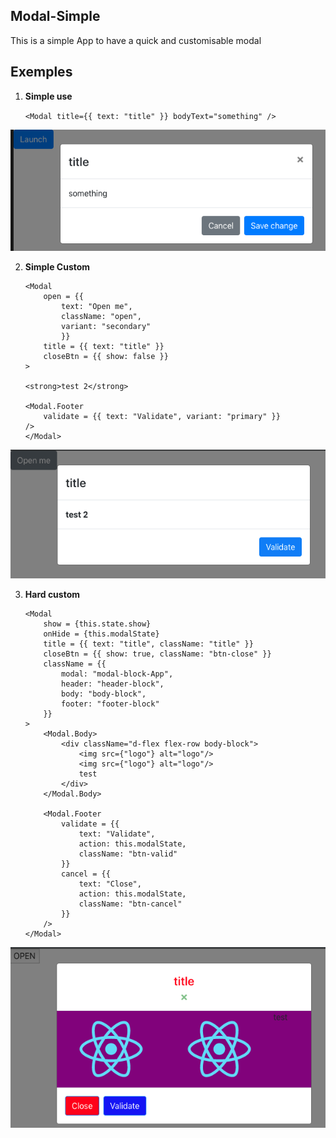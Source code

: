 ## Modal-Simple

This is a simple App to have a quick and customisable modal

## Exemples

1.  **Simple use**


    `<Modal title={{ text: "title" }} bodyText="something" />`

![exempl-1](https://raw.githubusercontent.com/veensy/Modal-Simple/master/public/images/modal-1.png)

2.  **Simple Custom**

    ```
    <Modal
        open = {{
            text: "Open me",
            className: "open",
            variant: "secondary"
            }}
        title = {{ text: "title" }}
        closeBtn = {{ show: false }}
    >

    <strong>test 2</strong>

    <Modal.Footer
        validate = {{ text: "Validate", variant: "primary" }}
    />
    </Modal>
    ```

![exemple-2](https://raw.githubusercontent.com/veensy/Modal-Simple/master/public/images/modal-2.png)

3.  **Hard custom**

    ```
    <Modal
        show = {this.state.show}
        onHide = {this.modalState}
        title = {{ text: "title", className: "title" }}
        closeBtn = {{ show: true, className: "btn-close" }}
        className = {{
            modal: "modal-block-App", 
            header: "header-block",
            body: "body-block",  
            footer: "footer-block"
        }}
    >
        <Modal.Body>
            <div className="d-flex flex-row body-block">
                <img src={"logo"} alt="logo"/>  
                <img src={"logo"} alt="logo"/>
                test
            </div>
        </Modal.Body>

        <Modal.Footer
            validate = {{
                text: "Validate",  
                action: this.modalState,
                className: "btn-valid" 
            }} 
            cancel = {{
                text: "Close",
                action: this.modalState,  
                className: "btn-cancel"
            }}
        />
    </Modal>
    ```

![exemple-3](https://raw.githubusercontent.com/veensy/Modal-Simple/master/public/images/modal-3.png)
